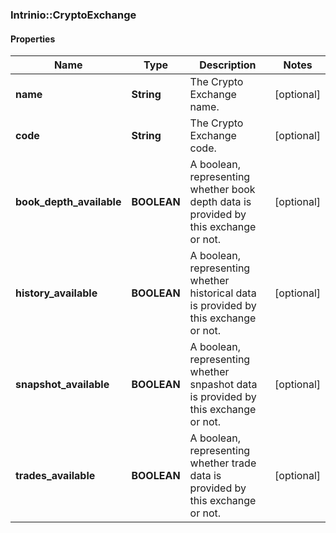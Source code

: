 ### Intrinio::CryptoExchange

#### Properties
Name | Type | Description | Notes
------------ | ------------- | ------------- | -------------
**name** | **String** | The Crypto Exchange name. | [optional] 
**code** | **String** | The Crypto Exchange code. | [optional] 
**book_depth_available** | **BOOLEAN** | A boolean, representing whether book depth data is provided by this exchange or not. | [optional] 
**history_available** | **BOOLEAN** | A boolean, representing whether historical data is provided by this exchange or not. | [optional] 
**snapshot_available** | **BOOLEAN** | A boolean, representing whether snpashot data is provided by this exchange or not. | [optional] 
**trades_available** | **BOOLEAN** | A boolean, representing whether trade data is provided by this exchange or not. | [optional] 


